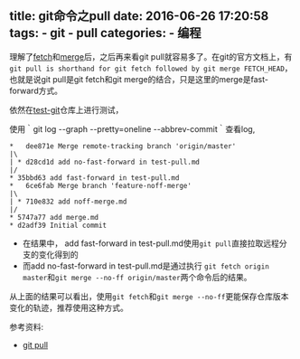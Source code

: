 title: git命令之pull
date: 2016-06-26 17:20:58
tags:
    - git
    - pull
categories:
    - 编程
---
理解了[fetch](http://program.dengshilong.org/2016/06/26/git%E5%91%BD%E4%BB%A4%E4%B9%8Bfetch/)和[merge](http://program.dengshilong.org/2016/06/26/git%E5%91%BD%E4%BB%A4%E4%B9%8Bmerge/)后，之后再来看git pull就容易多了。在git的官方文档上，有`git pull is shorthand for git fetch followed by git merge FETCH_HEAD`，也就是说git pull是git fetch和git merge的结合，只是这里的merge是fast-forward方式。

依然在[test-git](https://github.com/dengshilong/test-git)仓库上进行测试，

使用｀git log --graph --pretty=oneline --abbrev-commit｀查看log,

```
*   dee871e Merge remote-tracking branch 'origin/master'
|\
| * d28cd1d add no-fast-forward in test-pull.md
|/
* 35bbd63 add fast-forward in test-pull.md
*   6ce6fab Merge branch 'feature-noff-merge'
|\
| * 710e832 add noff-merge.md
|/
* 5747a77 add merge.md
* d2adf39 Initial commit
```

* 在结果中， add fast-forward in test-pull.md使用`git pull`直接拉取远程分支的变化得到的
* 而add no-fast-forward in test-pull.md是通过执行 `git fetch origin master`和`git merge --no-ff origin/master`两个命令后的结果。

从上面的结果可以看出，使用`git fetch`和`git merge --no-ff`更能保存仓库版本变化的轨迹，推荐使用这种方式。

参考资料:
* [git pull](https://git-scm.com/docs/git-pull)
